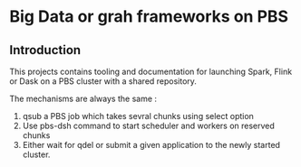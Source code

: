 # Big Data or grah frameworks on PBS

## Introduction

This projects contains tooling and documentation for launching Spark, Flink or Dask on a PBS cluster with 
a shared repository.

The mechanisms are always the same : 
 1. qsub a PBS job which takes sevral chunks using select option
 2. Use pbs-dsh command to start scheduler and workers on reserved chunks
 3. Either wait for qdel or submit a given application to the newly started cluster.

